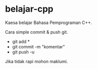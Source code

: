 # belajar-cpp

Kaesa belajar Bahasa Pemprograman C++.

Cara simple commit & push git.

- git add \*
- git commit -m "komentar"
- git push -u

Jika tidak rapi mohon maklumi.
